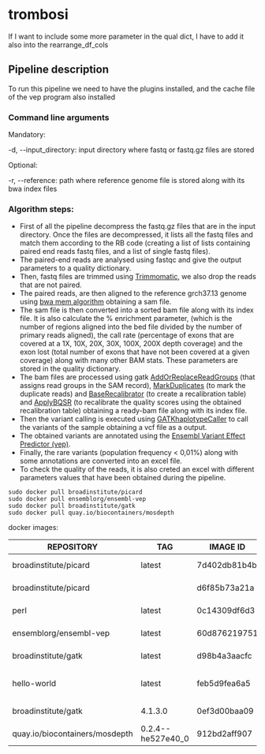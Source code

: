 # trombosi

If I want to include some more parameter in the qual dict, I have to add it also into the rearrange_df_cols

## Pipeline description

To run this pipeline we need to have the plugins installed, and the cache file of the vep program also installed

### Command line arguments

Mandatory:

-d, --input_directory: input directory where fastq or fastq.gz files are stored

Optional:

-r, --reference: path where reference genome file is stored along with its bwa index files


### Algorithm steps:

* First of all the pipeline decompress the fastq.gz files that are in the input directory. Once the files are decompressed, it lists all the fastq files and match them according to the RB code (creating a list of lists containing paired end reads fastq files, and a list of single fastq files).
* The paired-end reads are analysed using fastqc and give the output parameters to a quality dictionary.
* Then, fastq files are trimmed using [Trimmomatic](http://www.usadellab.org/cms/?page=trimmomatic), we also drop the reads that are not paired.
* The paired reads, are then aligned to the reference grch37.13 genome using [bwa mem algorithm](https://github.com/lh3/bwa) obtaining a sam file.
* The sam file is then converted into a sorted bam file along with its index file. It is also calculate the % enrichment parameter, (which is the number of regions aligned into the bed file divided by the number of primary reads aligned), the call rate (percentage of exons that are covered at a 1X, 10X, 20X, 30X, 100X, 200X depth coverage) and the exon lost (total number of exons that have not been covered at a given coverage) along with many other BAM stats. These parameters are stored in the quality dictionary.
* The bam files are processed using gatk [AddOrReplaceReadGroups](https://gatk.broadinstitute.org/hc/en-us/articles/360037226472-AddOrReplaceReadGroups-Picard-) (that assigns read groups in the SAM record), [MarkDuplicates](https://gatk.broadinstitute.org/hc/en-us/articles/360037052812-MarkDuplicates-Picard-) (to mark the duplicate reads) and [BaseRecalibrator](https://gatk.broadinstitute.org/hc/en-us/articles/360036898312-BaseRecalibrator) (to create a recalibration table) and [ApplyBQSR](https://gatk.broadinstitute.org/hc/en-us/articles/360036856671-ApplyBQSR)  (to recalibrate the quality scores using the obtained recalibration table) obtaining a ready-bam file along with its index file.
* Then the variant calling is executed using [GATKhaplotypeCaller](https://gatk.broadinstitute.org/hc/en-us/articles/360037225632-HaplotypeCaller) to call the variants of the sample obtaining a vcf file as a output.
* The obtained variants are annotated using the [Ensembl Variant Effect Predictor (vep)](https://www.ensembl.org/info/docs/tools/vep/index.html).
* Finally, the rare variants (population frequency < 0,01%) along with some annotations are converted into an excel file.
* To check the quality of the reads, it is also creted an excel with different parameters values that have been obtained during the pipeline.

```
sudo docker pull broadinstitute/picard
sudo docker pull ensemblorg/ensembl-vep
sudo docker pull broadinstitute/gatk
sudo docker pull quay.io/biocontainers/mosdepth
```

docker images:

|REPOSITORY |  TAG |  IMAGE ID | CREATED | SIZE|
| --- | --- | --- | --- | --- |
|broadinstitute/picard |latest | 7d402db81b4b | 3 weeks ago | 1.29GB |
|broadinstitute/picard  | <none> |  d6f85b73a21a | 2 months ago | 1.29GB |
|perl | latest | 0c14309df6d3 | 2 months ago | 894MB |
|ensemblorg/ensembl-vep | latest | 60d876219751 | 2 months ago | 704MB |
|broadinstitute/gatk | latest | d98b4a3aacfc | 3 months ago | 4.51GB |
|hello-world | latest | feb5d9fea6a5 | 16 months ago | 13.3kB |
|broadinstitute/gatk | 4.1.3.0 | 0ef3d00baa09 | 3 years ago | 3.72GB |
|quay.io/biocontainers/mosdepth | 0.2.4--he527e40_0 |912bd2aff907 | 4  years ago |  81.9MB|
